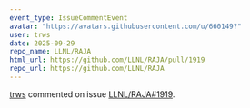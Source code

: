 ```yaml
---
event_type: IssueCommentEvent
avatar: "https://avatars.githubusercontent.com/u/660149?"
user: trws
date: 2025-09-29
repo_name: LLNL/RAJA
html_url: https://github.com/LLNL/RAJA/pull/1919
repo_url: https://github.com/LLNL/RAJA
---
```


<a href='https://github.com/trws' target='_blank'>trws</a> commented on issue <a href='https://github.com/LLNL/RAJA/pull/1919' target='_blank'>LLNL/RAJA#1919</a>.

<small>